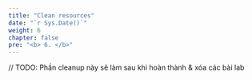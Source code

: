 ```yaml
---
title: "Clean resources"
date: "`r Sys.Date()`"
weight: 6
chapter: false
pre: "<b> 6. </b>"
---
```


// TODO: Phần cleanup này sẽ làm sau khi hoàn thành & xóa các bài lab